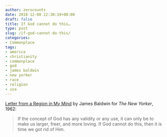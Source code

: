 ```yaml
---
author: zerocounts
date: 2018-12-08 22:30:19+00:00
draft: false
title: If God cannot do this…
type: post
slug: /if-god-cannot-do-this/
categories:
- Commonplace
tags:
- america
- christianity
- commonplace
- god
- james baldwin
- new yorker
- race
- religion
- usa
---
```


[Letter from a Region in My Mind](https://www.newyorker.com/magazine/1962/11/17/letter-from-a-region-in-my-mind) by James Baldwin for _The New Yorker_, 1962:

> If the concept of God has any validity or any use, it can only be to make us larger, freer, and more loving. If God cannot do this, then it is time we got rid of Him.
